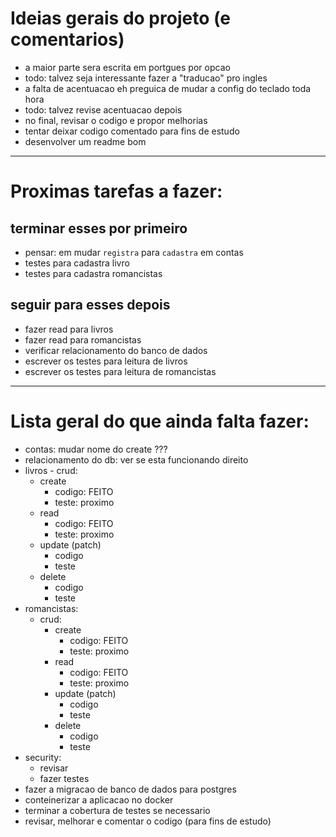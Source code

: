 # Ideias gerais do projeto (e comentarios)
- a maior parte sera escrita em portgues por opcao
- todo: talvez seja interessante fazer a "traducao" pro ingles
- a falta de acentuacao eh preguica de mudar a config do teclado toda hora
- todo: talvez revise acentuacao depois
- no final, revisar o codigo e propor melhorias
- tentar deixar codigo comentado para fins de estudo
- desenvolver um readme bom


---
# Proximas tarefas a fazer:

## terminar esses por primeiro
- pensar: em mudar `registra` para `cadastra` em contas
- testes para cadastra livro
- testes para cadastra romancistas

## seguir para esses depois
- fazer read para livros
- fazer read para romancistas
- verificar relacionamento do banco de dados
- escrever os testes para leitura de livros
- escrever os testes para leitura de romancistas


---
# Lista geral do que ainda falta fazer:
- contas: mudar nome do create ???
- relacionamento do db: ver se esta funcionando direito
- livros - crud:
    - create 
        - codigo: FEITO
        - teste: proximo
    - read
        - codigo: FEITO
        - teste: proximo
    - update (patch) 
        - codigo
        - teste
    - delete
        - codigo
        - teste
- romancistas:
    - crud:
        - create 
            - codigo: FEITO
            - teste: proximo
        - read
            - codigo: FEITO
            - teste: proximo
        - update (patch) 
            - codigo
            - teste
        - delete
            - codigo
            - teste
- security:
    - revisar
    - fazer testes
- fazer a migracao de banco de dados para postgres
- conteinerizar a aplicacao no docker
- terminar a cobertura de testes se necessario
- revisar, melhorar e comentar o codigo (para fins de estudo)
